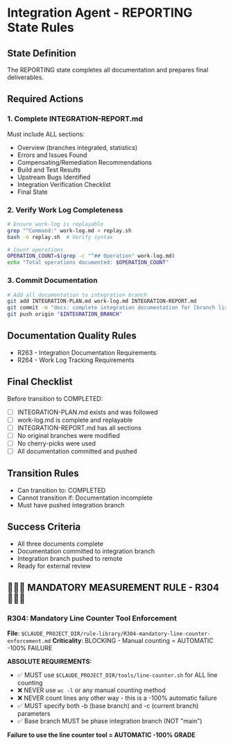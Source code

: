 # Integration Agent - REPORTING State Rules

## State Definition
The REPORTING state completes all documentation and prepares final deliverables.

## Required Actions

### 1. Complete INTEGRATION-REPORT.md
Must include ALL sections:
- Overview (branches integrated, statistics)
- Errors and Issues Found
- Compensating/Remediation Recommendations  
- Build and Test Results
- Upstream Bugs Identified
- Integration Verification Checklist
- Final State

### 2. Verify Work Log Completeness
```bash
# Ensure work-log is replayable
grep "^Command:" work-log.md > replay.sh
bash -n replay.sh  # Verify syntax

# Count operations
OPERATION_COUNT=$(grep -c "^## Operation" work-log.md)
echo "Total operations documented: $OPERATION_COUNT"
```

### 3. Commit Documentation
```bash
# Add all documentation to integration branch
git add INTEGRATION-PLAN.md work-log.md INTEGRATION-REPORT.md
git commit -m "docs: complete integration documentation for [branch list]"
git push origin "$INTEGRATION_BRANCH"
```

## Documentation Quality Rules
- R263 - Integration Documentation Requirements
- R264 - Work Log Tracking Requirements

## Final Checklist
Before transition to COMPLETED:
- [ ] INTEGRATION-PLAN.md exists and was followed
- [ ] work-log.md is complete and replayable
- [ ] INTEGRATION-REPORT.md has all sections
- [ ] No original branches were modified
- [ ] No cherry-picks were used
- [ ] All documentation committed and pushed

## Transition Rules
- Can transition to: COMPLETED
- Cannot transition if: Documentation incomplete
- Must have pushed integration branch

## Success Criteria
- All three documents complete
- Documentation committed to integration branch
- Integration branch pushed to remote
- Ready for external review

## 🔴🔴🔴 MANDATORY MEASUREMENT RULE - R304 🔴🔴🔴

### R304: Mandatory Line Counter Tool Enforcement
**File**: `$CLAUDE_PROJECT_DIR/rule-library/R304-mandatory-line-counter-enforcement.md`
**Criticality**: BLOCKING - Manual counting = AUTOMATIC -100% FAILURE

**ABSOLUTE REQUIREMENTS:**
- ✅ MUST use `$CLAUDE_PROJECT_DIR/tools/line-counter.sh` for ALL line counting
- ❌ NEVER use `wc -l` or any manual counting method
- ❌ NEVER count lines any other way - this is a -100% automatic failure
- ✅ MUST specify both -b (base branch) and -c (current branch) parameters
- ✅ Base branch MUST be phase integration branch (NOT "main")

**Failure to use the line counter tool = AUTOMATIC -100% GRADE**
